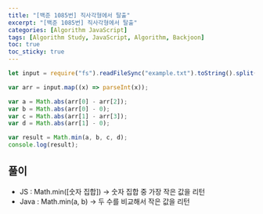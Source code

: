 ```yaml
---
title: "[백준 1085번] 직사각형에서 탈출"
excerpt: "[백준 1085번] 직사각형에서 탈출"
categories: [Algorithm JavaScript]
tags: [Algorithm Study, JavaScript, Algorithm, Backjoon]
toc: true
toc_sticky: true
---
```


```js
let input = require("fs").readFileSync("example.txt").toString().split(" ");

var arr = input.map((x) => parseInt(x));

var a = Math.abs(arr[0] - arr[2]);
var b = Math.abs(arr[0] - 0);
var c = Math.abs(arr[1] - arr[3]);
var d = Math.abs(arr[1] - 0);

var result = Math.min(a, b, c, d);
console.log(result);
```

## 풀이

- JS : Math.min([숫자 집합]) → 숫자 집합 중 가장 작은 값을 리턴
- Java : Math.min(a, b) → 두 수를 비교해서 작은 값을 리턴
